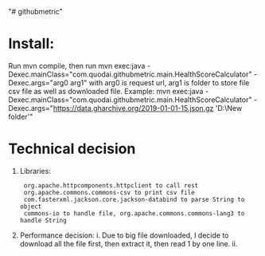 "# githubmetric" 
# Install:
Run mvn compile, then run mvn exec:java -Dexec.mainClass="com.quodai.githubmetric.main.HealthScoreCalculator" -Dexec.args="arg0 arg1" with arg0 is request url, arg1 is folder to store file csv file as well as downloaded file. Example: mvn exec:java -Dexec.mainClass="com.quodai.githubmetric.main.HealthScoreCalculator" -Dexec.args="https://data.gharchive.org/2019-01-01-15.json.gz  'D:\New folder\'"
# Technical decision
1. Libraries:

		org.apache.httpcomponents.httpclient to call rest
		org.apache.commons.commons-csv to print csv file
		com.fasterxml.jackson.core.jackson-databind to parse String to object
		commons-io to handle file, org.apache.commons.commons-lang3 to handle String
2. Performance decision:
i. Due to big file downloaded, I decide to download all the file first, then extract it, then read 1 by one line.
ii. 
